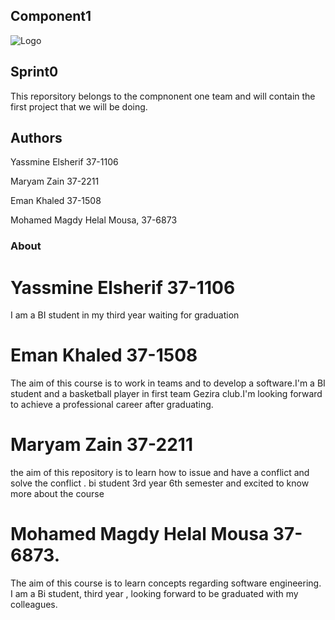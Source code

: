 ## Component1

![Logo](http://c1espresso.co.nz/assets/craft_assets/logos/logo_black.png)

## Sprint0


This reporsitory belongs to the compnonent one team and will contain the first project that we will be doing.

## Authors 


Yassmine Elsherif 37-1106


Maryam Zain 37-2211


Eman Khaled 37-1508


Mohamed Magdy Helal Mousa, 37-6873

### About

# Yassmine Elsherif 37-1106
I am a BI student in my third year waiting for graduation 


# Eman Khaled 37-1508 
The aim of this course is to work in teams and to develop a software.I'm a BI student and a basketball player in first team Gezira club.I'm looking forward to achieve a professional career after graduating.


# Maryam Zain 37-2211    
the aim of this repository is to learn how to issue and have a conflict and solve the conflict .
bi student 3rd year 6th semester and excited to know more about the course 


# Mohamed Magdy Helal Mousa 37-6873. 
The aim of this course is to learn concepts regarding software engineering.  I am a Bi student, third year , looking forward to be graduated with my colleagues. 




